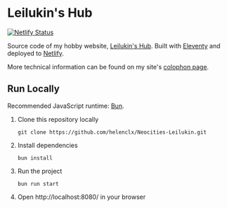 # Leilukin's Hub

[![Netlify Status](https://api.netlify.com/api/v1/badges/2da94b04-08d9-4389-8a7b-4febbf9ddd1a/deploy-status)](https://app.netlify.com/sites/leilukin/deploys)

Source code of my hobby website, [Leilukin's Hub](https://leilukin.com/). Built with [Eleventy](https://www.11ty.dev/) and deployed to [Netlify](https://www.netlify.com/).

More technical information can be found on my site's [colophon page](https://leilukin.com/colophon).

## Run Locally
Recommended JavaScript runtime: [Bun](https://bun.sh).

1. Clone this repository locally
    ```
    git clone https://github.com/helenclx/Neocities-Leilukin.git
    ```
1. Install dependencies
    ```
    bun install
    ```
1. Run the project
    ```
    bun run start
    ```
1. Open http://localhost:8080/ in your browser
